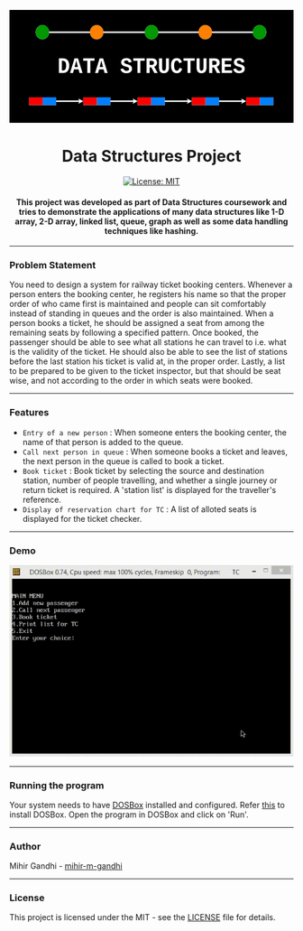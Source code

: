 <p align="center">
  <a href="" rel="noopener">
 <img height=200px src="./ds.png" alt="Data Structures"></a>
</p>

<h1 align="center">Data Structures Project</h1>

<div align="center">

[![License: MIT](https://img.shields.io/badge/License-MIT-yellow.svg)](https://opensource.org/licenses/MIT)

<h4>This project was developed as part of Data Structures coursework and tries to demonstrate the applications of many data structures like 1-D array, 2-D array, linked list, queue, graph as well as some data handling techniques like hashing.</h4>

</div>

-----------------------------------------
### Problem Statement

You need to design a system for railway ticket booking centers. Whenever a person enters the booking center, he registers his name so that the proper order of who came first is maintained and people can sit comfortably instead of standing in queues and the order is also maintained. When a person books a ticket, he should be assigned a seat from among the remaining seats by following a specified pattern. Once booked, the passenger should be able to see what all stations he can travel to i.e. what is the validity of the ticket. He should also be able to see the list of stations before the last station his ticket is valid at, in the proper order. Lastly, a list to be prepared to be given to the ticket inspector, but that should be seat wise, and not according to the order in which seats were booked.

------------------------------------------
### Features
 
- `Entry of a new person` : When someone enters the booking center, the name of that person is added to the queue.
- `Call next person in queue` : When someone books a ticket and leaves, the next person in the queue is called to book a ticket.
- `Book ticket` : Book ticket by selecting the source and destination station, number of people travelling, and whether a single journey or return ticket is required. A 'station list' is displayed for the traveller's reference.
- `Display of reservation chart for TC` : A list of alloted seats is displayed for the ticket checker.

------------------------------------------
### Demo
<p align="center">
    <img src="./Demo.gif">
</p>

------------------------------------------
### Running the program
Your system needs to have [DOSBox](https://www.dosbox.com/) installed and configured. Refer [this](http://comptech-blogger.blogspot.com/2012/12/how-to-run-turbo-c-in-windows-7-using.html) to install DOSBox. Open the program in DOSBox and click on 'Run'.

------------------------------------------
### Author
Mihir Gandhi - [mihir-m-gandhi](https://github.com/mihir-m-gandhi)

------------------------------------------
### License
This project is licensed under the MIT - see the [LICENSE](./LICENSE) file for details.
